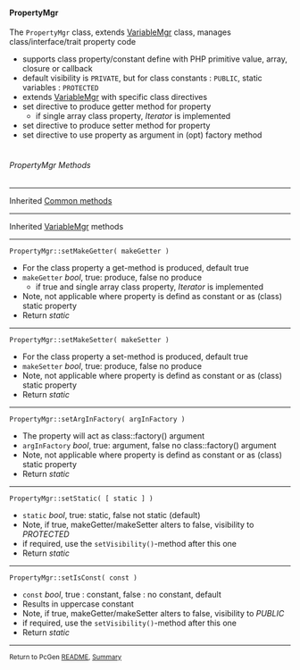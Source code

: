 [comment]: # (This file is part of PcGen, PHP Code Generation support package. Copyright 2020 Kjell-Inge Gustafsson, kigkonsult, All rights reserved, licence GPL 3.0)

#### PropertyMgr

The ```PropertyMgr``` class, extends [VariableMgr] class, manages class/interface/trait property code

 * supports class property/constant define with PHP primitive value, array,  closure or callback 
 * default visibility is ```PRIVATE```, but for class constants : ```PUBLIC```, static variables : ```PROTECTED```
 * extends [VariableMgr]  with specific class directives
 * set directive to produce getter method for property
   * if single array class property, _Iterator_ is implemented
 * set directive to produce setter method for property
 * set directive to use property as argument in (opt) factory method 
<br><br>

###### PropertyMgr Methods

---

Inherited [Common methods]

---

Inherited [VariableMgr] methods

---

```PropertyMgr::setMakeGetter( makeGetter )```

 * For the class property a get-method is produced, default true
 * ```makeGetter``` _bool_, true: produce, false no produce
   * if true and single array class property, _Iterator_ is implemented
 * Note, not applicable where property is defind as constant or as (class) static property
* Return _static_
---

```PropertyMgr::setMakeSetter( makeSetter )```

 * For the class property a set-method is produced, default true
 * ```makeSetter``` _bool_, true: produce, false no produce
 * Note, not applicable where property is defind as constant or as (class) static property
 * Return _static_
---

```PropertyMgr::setArgInFactory( argInFactory )```

 * The property will act as class::factory() argument
 * ```argInFactory``` _bool_, true: argument, false no class::factory() argument
 * Note, not applicable where property is defind as constant or as (class) static property
 * Return _static_
---

```PropertyMgr::setStatic( [ static ] )```

 * ```static``` _bool_, true: static, false not static (default)
 * Note, if true, makeGetter/makeSetter alters to false, visibility to _PROTECTED_
 * if required, use the ```setVisibility()```-method after this one
 * Return _static_
---

```PropertyMgr::setIsConst( const )```

 * ```const``` _bool_, true : constant, false : no constant, default 
 * Results in uppercase constant
 * Note, if true, makeGetter/makeSetter alters to false, visibility to _PUBLIC_
 * if required, use the ```setVisibility()```-method after this one
 * Return _static_
---

<small>Return to PcGen [README], [Summary]</small> 

[Common methods]:CommonMethods.md
[README]:../README.md
[Summary]:Summary.md
[VariableMgr]:VariableMgr.md
